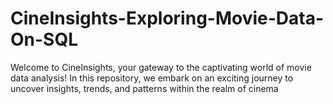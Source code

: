 # CineInsights-Exploring-Movie-Data-On-SQL
Welcome to CineInsights, your gateway to the captivating world of movie data analysis! In this repository, we embark on an exciting journey to uncover insights, trends, and patterns within the realm of cinema
